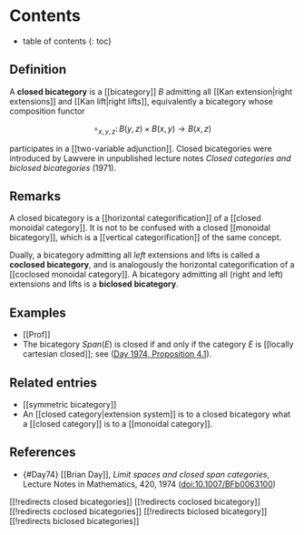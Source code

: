 # Contents

* table of contents
{: toc}

## Definition

A **closed bicategory** is a [[bicategory]] $B$ admitting all [[Kan extension|right extensions]] and [[Kan lift|right lifts]], equivalently a bicategory whose composition functor

$${\circ}_{x, y, z} \colon B(y,z) \times B(x,y) \to B(x,z)$$

participates in a [[two-variable adjunction]]. Closed bicategories were introduced by Lawvere in unpublished lecture notes *Closed categories and biclosed bicategories* (1971).

## Remarks

A closed bicategory is a [[horizontal categorification]] of a [[closed monoidal category]].  It is not to be confused with a closed [[monoidal bicategory]], which is a [[vertical categorification]] of the same concept.

Dually, a bicategory admitting all *left* extensions and lifts is called a **coclosed bicategory**, and is analogously the horizontal categorification of a [[coclosed monoidal category]]. A bicategory admitting all (right and left) extensions and lifts is a **biclosed bicategory**.

## Examples

- [[Prof]]
- The bicategory $Span(E)$ is closed if and only if the category $E$ is [[locally cartesian closed]]; see ([Day 1974, Proposition 4.1](#Day74)).

## Related entries

- [[symmetric bicategory]]
- An [[closed category|extension system]] is to a closed bicategory what a [[closed category]] is to a [[monoidal category]].

## References

* {#Day74} [[Brian Day]], _Limit spaces and closed span categories_,  Lecture Notes in Mathematics, 420, 1974 ([doi:10.1007/BFb0063100](https://doi.org/10.1007/BFb0063100))

[[!redirects closed bicategories]]
[[!redirects coclosed bicategory]]
[[!redirects coclosed bicategories]]
[[!redirects biclosed bicategory]]
[[!redirects biclosed bicategories]]
